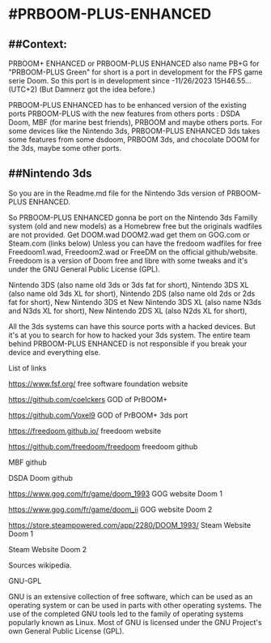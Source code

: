 
# #PRBOOM-PLUS-ENHANCED

## ##Context:


PRBOOM+ ENHANCED or PRBOOM-PLUS ENHANCED also name PB+G for "PRBOOM-PLUS Green" for short is a port in development for the FPS game serie Doom.
So this port is in development since -11/26/2023 15H46.55... (UTC+2) (But Damnerz got the idea before.)

PRBOOM-PLUS ENHANCED has to be enhanced version of the existing ports PRBOOM-PLUS with the new features from others ports : DSDA Doom, MBF (for marine best friends), PRBOOM and maybe others ports.
For some devices like the Nintendo 3ds, PRBOOM-PLUS ENHANCED 3ds takes some features from some dsdoom, PRBOOM 3ds, and chocolate DOOM for the 3ds, maybe some other ports.


## ##Nintendo 3ds


So you are in the Readme.md file for the Nintendo 3ds version of PRBOOM-PLUS ENHANCED.

So PRBOOM-PLUS ENHANCED gonna be port on the Nintendo 3ds Familly system (old and new models) as a Homebrew free but the originals wadfiles are not provided. 
Get DOOM.wad DOOM2.wad get them on GOG.com or Steam.com (links below)
Unless you can have the fredoom wadfiles for free Freedoom1.wad, Freedoom2.wad or FreeDM on the official github/website.
Freedoom is a version of Doom free and libre with some tweaks and it's under the GNU General Public License (GPL).

Nintendo 3DS (also name old 3ds or 3ds fat for short),
Nintendo 3DS XL (also name old 3ds XL for short),
Nintendo 2DS (also name old 2ds or 2ds fat for short),
New Nintendo 3DS et New Nintendo 3DS XL (also name N3ds and N3ds XL for short),
New Nintendo 2DS XL (also N2ds XL for short), 

All the 3ds systems can have this source ports with a hacked devices.
But it's at you to search for how to hacked your 3ds system.
The entire team behind PRBOOM-PLUS ENHANCED is not responsible if you break your device and everything else.






List of links

https://www.fsf.org/ free software foundation website

https://github.com/coelckers GOD of PrBOOM+

https://github.com/Voxel9 GOD of PrBOOM+ 3ds port

https://freedoom.github.io/ freedoom website

https://github.com/freedoom/freedoom freedoom github

MBF github

DSDA Doom github

https://www.gog.com/fr/game/doom_1993 GOG website Doom 1

https://www.gog.com/fr/game/doom_ii GOG website Doom 2 

https://store.steampowered.com/app/2280/DOOM_1993/ Steam Website Doom 1

Steam Website Doom 2

Sources wikipedia.

GNU-GPL

GNU is an extensive collection of free software, 
which can be used as an operating system or can be used in parts with other operating systems.
The use of the completed GNU tools led to the family of operating systems popularly known as Linux.
Most of GNU is licensed under the GNU Project's own General Public License (GPL).


